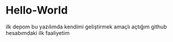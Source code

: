 # Hello-World
ilk depom
bu  yazılımda  kendimi geliştirmek amaçlı açtığım github hesabımdaki ilk faaliyetim

